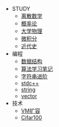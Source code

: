 * STUDY
    * [离散数学](note/离散数学)
    * [概率论](note/概率论)
    * [大学物理](note/大学物理)
    * [微积分](note/微积分)
    * [近代史](note/近代史)
* 编程
    * [数据结构](note/数据结构)
    * [算法学习笔记](algorithm/算法学习笔记.md)
    * [字符串进阶](algorithm/字符串进阶.md)
    * [stdc++](algorithm/stdc++.md)
    * [string](algorithm/string.md)
    * [vector](algorithm/vector.md)
* 技术
    * [VM扩容](tech/vmresize.md)
    * [Cifar100](tech/cifar.md)